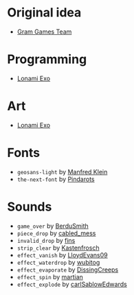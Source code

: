 Original idea
=============
- [Gram Games Team](http://gram.gs/)

Programming
===========
- [Lonami Exo](https://lonamiwebs.github.io/)

Art
===
- [Lonami Exo](https://lonamiwebs.github.io/)

Fonts
=====
- `geosans-light` by [Manfred Klein](http://www.dafont.com/geo-sans-light.font)
- `the-next-font` by [Pindarots](http://www.dafont.com/the_next_font.font)

Sounds
======
- `game_over` by [BerduSmith](http://freesound.org/people/BerduSmith/sounds/335395/)
- `piece_drop` by [cabled_mess](http://freesound.org/people/cabled_mess/sounds/350906/)
- `invalid_drop` by [fins](http://freesound.org/people/fins/sounds/146726/)
- `strip_clear` by [Kastenfrosch](http://freesound.org/people/Kastenfrosch/sounds/162461/)
- `effect_vanish` by [LloydEvans09](http://freesound.org/people/LloydEvans09/sounds/321806/)
- `effect_waterdrop` by [wubitog](http://freesound.org/people/wubitog/sounds/188381/)
- `effect_evaporate` by [DissingCreeps](http://freesound.org/people/DissingCreeps/sounds/359153/)
- `effect_spin` by [martian](http://freesound.org/people/martian/sounds/182243/)
- `effect_explode` by [carlSablowEdwards](http://freesound.org/people/carlSablowEdwards/sounds/76801/)
